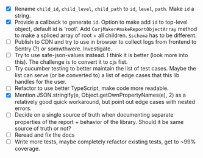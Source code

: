 - [x] Rename `child_id`, `child_level`, `child_path` to `id`, `level`, `path`. Make `id` a string.
- [x] Provide a callback to generate `id`. Option to make add `id` to top-level object, default id is 'root'. Add `CorjMaker#makeReportObjectArray` method to make a spliced array of root + all children. `$schema` has to be different.
- [ ] Publish to CDN and try to use in browser to collect logs from frontend to Sentry (?) or somwthwere. Investigate.
- [ ] Try to use safe-json-values instead. I think it is better (look more into this). The challenge is to convert it to cjs fist.
- [ ] Try cucumber testing to better maintain the list of test cases. Maybe the list can serve (or be converted to) a list of edge cases that this lib handles for the user.
- [ ] Refactor to use better TypeScript, make code more readable.
- [x] Mention JSON.stringify(e, Object.getOwnPropertyNames(e), 2) as a relatively good quick workaround, but point out edge cases with nested errors.
- [ ] Decide on a single source of truth when documenting separate properties of the report + behavior of the library. Should it be same source of truth or not?
- [ ] Reread and fix the docs
- [ ] Write more tests, maybe completely refactor existing tests, get to ~99% coverage.

